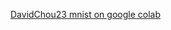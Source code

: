 <a href='https://colab.research.google.com/drive/1FmhIgekS9RQZBX9HmBkWN3nlONBnMo9X?usp=sharing'> DavidChou23 mnist on google colab</a>
